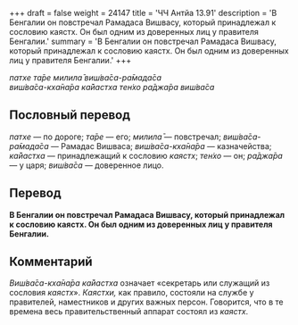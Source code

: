 +++
draft = false
weight = 24147
title = 'ЧЧ Антйа 13.91'
description = 'В Бенгалии он повстречал Рамадаса Вишвасу, который принадлежал к сословию каястх. Он был одним из доверенных лиц у правителя Бенгалии.'
summary = 'В Бенгалии он повстречал Рамадаса Вишвасу, который принадлежал к сословию каястх. Он был одним из доверенных лиц у правителя Бенгалии.'
+++

_патхе та̄ре милила̄ виш́ва̄са-ра̄мада̄са  
виш́ва̄са-кха̄на̄ра ка̄йастха тен̇хо ра̄джа̄ра виш́ва̄са_

## Пословный перевод

_патхе_ — по дороге; _та̄ре_ — его; _милила̄_ — повстречал; _виш́ва̄са_\-_ра̄мада̄са_ — Рамадас Вишваса; _виш́ва̄са_\-_кха̄на̄ра_ — казначейства; _ка̄йастха_ — принадлежащий к сословию _каястх_; _тен̇хо_ — он; _ра̄джа̄ра_ — у царя; _виш́ва̄са_ — доверенное лицо.

## Перевод

**В Бенгалии он повстречал Рамадаса Вишвасу, который принадлежал к сословию каястх. Он был одним из доверенных лиц у правителя Бенгалии.**

## Комментарий

_Виш́ва̄са-кха̄на̄ра ка̄йастха_ означает «секретарь или служащий из сословия _каястх_». _Каястхи,_ как правило, состояли на службе у правителей, наместников и других важных персон. Говорится, что в те времена весь правительственный аппарат состоял из _каястх_.
